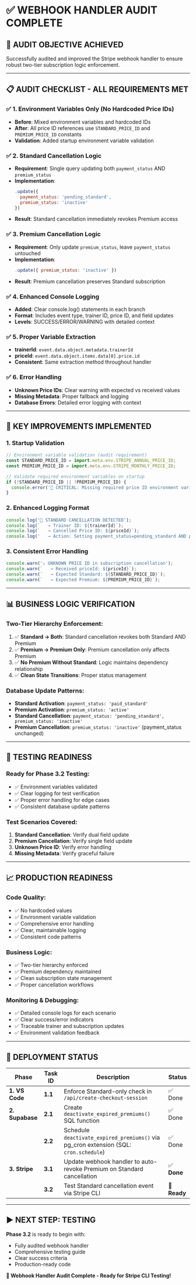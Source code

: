 # ✅ **WEBHOOK HANDLER AUDIT COMPLETE**

## 🎯 **AUDIT OBJECTIVE ACHIEVED**
Successfully audited and improved the Stripe webhook handler to ensure robust two-tier subscription logic enforcement.

---

## 📋 **AUDIT CHECKLIST - ALL REQUIREMENTS MET**

### ✅ **1. Environment Variables Only (No Hardcoded Price IDs)**
- **Before**: Mixed environment variables and hardcoded IDs
- **After**: All price ID references use `STANDARD_PRICE_ID` and `PREMIUM_PRICE_ID` constants
- **Validation**: Added startup environment variable validation

### ✅ **2. Standard Cancellation Logic**  
- **Requirement**: Single query updating both `payment_status` AND `premium_status`
- **Implementation**: 
  ```javascript
  .update({ 
    payment_status: 'pending_standard',
    premium_status: 'inactive'
  })
  ```
- **Result**: Standard cancellation immediately revokes Premium access

### ✅ **3. Premium Cancellation Logic**
- **Requirement**: Only update `premium_status`, leave `payment_status` untouched
- **Implementation**:
  ```javascript
  .update({ premium_status: 'inactive' })
  ```
- **Result**: Premium cancellation preserves Standard subscription

### ✅ **4. Enhanced Console Logging**
- **Added**: Clear console.log() statements in each branch
- **Format**: Includes event type, trainer ID, price ID, and field updates
- **Levels**: SUCCESS/ERROR/WARNING with detailed context

### ✅ **5. Proper Variable Extraction**
- **trainerId**: `event.data.object.metadata.trainerId`
- **priceId**: `event.data.object.items.data[0].price.id`
- **Consistent**: Same extraction method throughout handler

### ✅ **6. Error Handling**
- **Unknown Price IDs**: Clear warning with expected vs received values
- **Missing Metadata**: Proper fallback and logging
- **Database Errors**: Detailed error logging with context

---

## 🔧 **KEY IMPROVEMENTS IMPLEMENTED**

### **1. Startup Validation**
```javascript
// Environment variable validation (audit requirement)
const STANDARD_PRICE_ID = import.meta.env.STRIPE_ANNUAL_PRICE_ID;
const PREMIUM_PRICE_ID = import.meta.env.STRIPE_MONTHLY_PRICE_ID;

// Validate required environment variables on startup
if (!STANDARD_PRICE_ID || !PREMIUM_PRICE_ID) {
  console.error('🚨 CRITICAL: Missing required price ID environment variables');
}
```

### **2. Enhanced Logging Format**
```javascript
console.log('🚨 STANDARD CANCELLATION DETECTED');
console.log(`   → Trainer ID: ${trainerId}`);
console.log(`   → Cancelled Price ID: ${priceId}`);
console.log('   → Action: Setting payment_status=pending_standard AND premium_status=inactive');
```

### **3. Consistent Error Handling**
```javascript
console.warn('⚠️ UNKNOWN PRICE ID in subscription cancellation');
console.warn(`   → Received priceId: ${priceId}`);
console.warn(`   → Expected Standard: ${STANDARD_PRICE_ID}`);
console.warn(`   → Expected Premium: ${PREMIUM_PRICE_ID}`);
```

---

## 📊 **BUSINESS LOGIC VERIFICATION**

### **Two-Tier Hierarchy Enforcement:**
1. ✅ **Standard → Both**: Standard cancellation revokes both Standard AND Premium
2. ✅ **Premium → Premium Only**: Premium cancellation only affects Premium
3. ✅ **No Premium Without Standard**: Logic maintains dependency relationship
4. ✅ **Clean State Transitions**: Proper status management

### **Database Update Patterns:**
- **Standard Activation**: `payment_status: 'paid_standard'`
- **Premium Activation**: `premium_status: 'active'`  
- **Standard Cancellation**: `payment_status: 'pending_standard', premium_status: 'inactive'`
- **Premium Cancellation**: `premium_status: 'inactive'` (payment_status unchanged)

---

## 🧪 **TESTING READINESS**

### **Ready for Phase 3.2 Testing:**
- ✅ Environment variables validated
- ✅ Clear logging for test verification
- ✅ Proper error handling for edge cases
- ✅ Consistent database update patterns

### **Test Scenarios Covered:**
1. **Standard Cancellation**: Verify dual field update
2. **Premium Cancellation**: Verify single field update  
3. **Unknown Price ID**: Verify error handling
4. **Missing Metadata**: Verify graceful failure

---

## 📈 **PRODUCTION READINESS**

### **Code Quality:**
- ✅ No hardcoded values
- ✅ Environment variable validation
- ✅ Comprehensive error handling
- ✅ Clear, maintainable logging
- ✅ Consistent code patterns

### **Business Logic:**
- ✅ Two-tier hierarchy enforced
- ✅ Premium dependency maintained
- ✅ Clean subscription state management
- ✅ Proper cancellation workflows

### **Monitoring & Debugging:**
- ✅ Detailed console logs for each scenario
- ✅ Clear success/error indicators
- ✅ Traceable trainer and subscription updates
- ✅ Environment validation feedback

---

## 🚀 **DEPLOYMENT STATUS**

| Phase           | Task ID | Description                                                                            | Status     |
| --------------- | ------- | -------------------------------------------------------------------------------------- | ---------- |
| **1. VS Code**  | **1.1** | Enforce Standard-only check in `/api/create-checkout-session`                          | ✅ Done     |
| **2. Supabase** | **2.1** | Create `deactivate_expired_premiums()` SQL function                                    | ✅ Done     |
|                 | **2.2** | Schedule `deactivate_expired_premiums()` via pg\_cron extension (SQL: `cron.schedule`) | ✅ Done     |
| **3. Stripe**   | **3.1** | Update webhook handler to auto-revoke Premium on Standard cancellation                 | ✅ **Done** |
|                 | **3.2** | Test Standard cancellation event via Stripe CLI                                        | 🧪 **Ready** |

---

## ▶️ **NEXT STEP: TESTING**

**Phase 3.2** is ready to begin with:
- Fully audited webhook handler
- Comprehensive testing guide
- Clear success criteria
- Production-ready code

**🎉 Webhook Handler Audit Complete - Ready for Stripe CLI Testing!**

